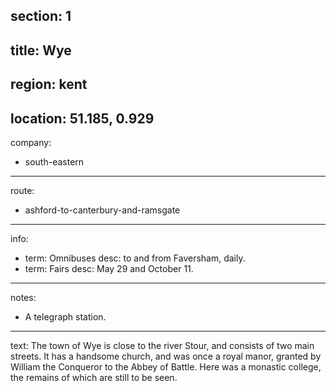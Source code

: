 section: 1
----
title: Wye
----
region: kent
----
location: 51.185, 0.929
----
company:
- south-eastern
----
route:
- ashford-to-canterbury-and-ramsgate
----
info:
- term: Omnibuses
  desc: to and from Faversham, daily.
- term: Fairs
  desc: May 29 and October 11.
----
notes:
- A telegraph station.
----
text: The town of Wye is close to the river Stour, and consists of two main streets. It has a handsome church, and was once a royal manor, granted by William the Conqueror to the Abbey of Battle. Here was a monastic college, the remains of which are still to be seen.
